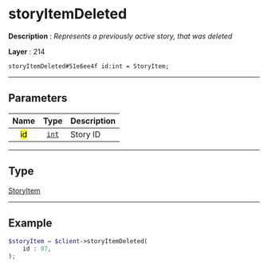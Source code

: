 # storyItemDeleted

**Description** : *Represents a previously active story, that was deleted*

**Layer** : 214

```tl
storyItemDeleted#51e6ee4f id:int = StoryItem;
```

---

## Parameters

| Name | Type | Description |
| :---: | :---: | :--- |
| <mark>id</mark> | [`int`](type/int) | Story ID |

---

## Type

[StoryItem](type/StoryItem)

---

## Example

```php
$storyItem = $client->storyItemDeleted(
	id : 97,
);
```